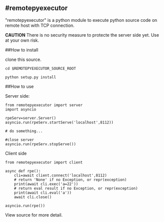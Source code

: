 #remotepyexecutor
---

"remotepyexecutor" is a python module to execute python source code on remote host with TCP connection.

**CAUTION** There is no security measure to protecte the server side yet. Use at your own risk.

##How to install

clone this source.
```
cd $REMOTEPYEXECUTOR_SOURCE_ROOT

python setup.py install
```

##How to use

Server side:

```
from remotepyexecutor import server
import asyncio

rpeServ=server.Server()
asyncio.run(rpeServ.startServe('localhost',8112))

# do something...

#close server
asyncio.run(rpeServ.stopServe())
```

Client side

```
from remotepyexecutor import client

async def rpe():
	cli=await client.connect('localhost',8112)
	# return 'None' if no Exception, or repr(exception)
	print(await cli.exec('a=22'))
	# return eval result if no Exception, or repr(exception)
	print(await cli.eval('a'))
	await cli.close()

asyncio.run(rpe())
```

View source for more detail.
